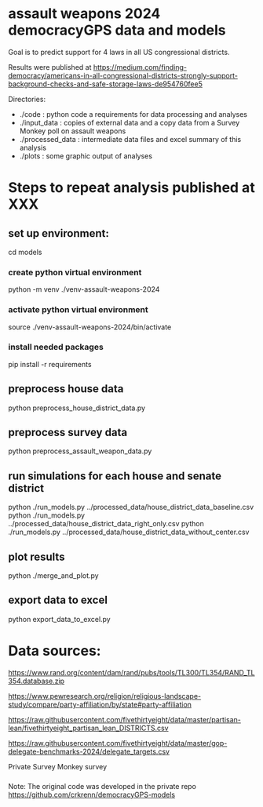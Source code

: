 # assault weapons 2024 democracyGPS data and models

Goal is to predict support for 4 laws in all US congressional districts.

Results were published at https://medium.com/finding-democracy/americans-in-all-congressional-districts-strongly-support-background-checks-and-safe-storage-laws-de954760fee5

Directories:
* ./code : python code a requirements for data processing and analyses
* ./input_data : copies of external data and a copy data from a
  Survey Monkey poll on assault weapons
* ./processed_data : intermediate data files and excel summary of this analysis
* ./plots : some graphic output of analyses

# Steps to repeat analysis published at XXX

## set up environment:
cd models
### create python virtual environment
python -m venv ./venv-assault-weapons-2024
### activate python virtual environment
source ./venv-assault-weapons-2024/bin/activate
### install needed packages
pip install -r requirements

## preprocess house data
python preprocess_house_district_data.py

## preprocess survey data
python preprocess_assault_weapon_data.py

## run simulations for each house and senate district
python ./run_models.py ../processed_data/house_district_data_baseline.csv
python ./run_models.py ../processed_data/house_district_data_right_only.csv
python ./run_models.py ../processed_data/house_district_data_without_center.csv

## plot results
python ./merge_and_plot.py

## export data to excel
python export_data_to_excel.py

# Data sources:
https://www.rand.org/content/dam/rand/pubs/tools/TL300/TL354/RAND_TL354.database.zip

https://www.pewresearch.org/religion/religious-landscape-study/compare/party-affiliation/by/state#party-affiliation

https://raw.githubusercontent.com/fivethirtyeight/data/master/partisan-lean/fivethirtyeight_partisan_lean_DISTRICTS.csv

https://raw.githubusercontent.com/fivethirtyeight/data/master/gop-delegate-benchmarks-2024/delegate_targets.csv

Private Survey Monkey survey

###
Note: The original code was developed in the private repo https://github.com/crkrenn/democracyGPS-models